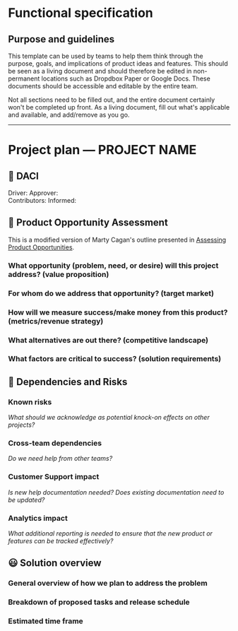 # Functional specification

## Purpose and guidelines

This template can be used by teams to help them think through the purpose, goals, and implications of product ideas and features. This should be seen as a living document and should therefore be edited in non-permanent locations such as Dropdbox Paper or Google Docs. These documents should be accessible and editable by the entire team.

Not all sections need to be filled out, and the entire document certainly won't be completed up front. As a living document, fill out what's applicable and available, and add/remove as you go.

***

# Project plan — PROJECT NAME

## 🎯 DACI

Driver: 
Approver:  
Contributors: 
Informed:  

## 🚀 Product Opportunity Assessment

This is a modified version of Marty Cagan's outline presented in [Assessing Product Opportunities](https://svpg.com/assessing-product-opportunities/).

### What opportunity (problem, need, or desire) will this project address? (value proposition)


### For whom do we address that opportunity? (target market)


### How will we measure success/make money from this product? (metrics/revenue strategy)


### What alternatives are out there? (competitive landscape)


### What factors are critical to success? (solution requirements)


## 😬 Dependencies and Risks

### Known risks

_What should we acknowledge as potential knock-on effects on other projects?_


### Cross-team dependencies

_Do we need help from other teams?_


### Customer Support impact

_Is new help documentation needed? Does existing documentation need to be updated?_


### Analytics impact

_What additional reporting is needed to ensure that the new product or features can be tracked effectively?_


## 😃 Solution overview

### General overview of how we plan to address the problem


### Breakdown of proposed tasks and release schedule


### Estimated time frame
